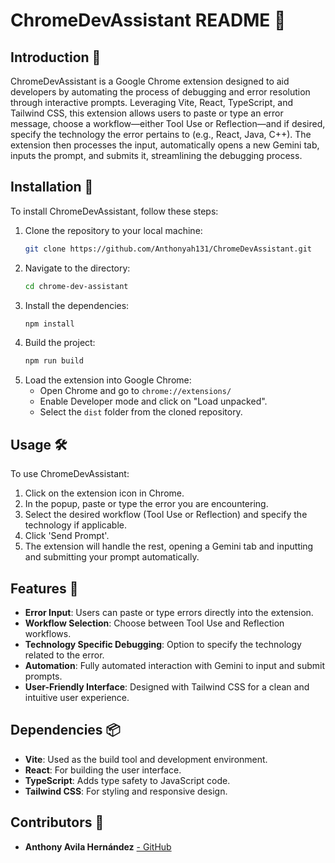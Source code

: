 # ChromeDevAssistant README 📄

## Introduction 🌟
ChromeDevAssistant is a Google Chrome extension designed to aid developers by automating the process of debugging and error resolution through interactive prompts. Leveraging Vite, React, TypeScript, and Tailwind CSS, this extension allows users to paste or type an error message, choose a workflow—either Tool Use or Reflection—and if desired, specify the technology the error pertains to (e.g., React, Java, C++). The extension then processes the input, automatically opens a new Gemini tab, inputs the prompt, and submits it, streamlining the debugging process.

## Installation 🔧
To install ChromeDevAssistant, follow these steps:
1. Clone the repository to your local machine:
    ```bash
    git clone https://github.com/Anthonyah131/ChromeDevAssistant.git
    ```
2. Navigate to the directory:
    ```bash
    cd chrome-dev-assistant
    ```
3. Install the dependencies:
    ```bash
    npm install
    ```
4. Build the project:
    ```bash
    npm run build
    ```
5. Load the extension into Google Chrome:
    - Open Chrome and go to `chrome://extensions/`
    - Enable Developer mode and click on "Load unpacked".
    - Select the `dist` folder from the cloned repository.

## Usage 🛠️
To use ChromeDevAssistant:
1. Click on the extension icon in Chrome.
2. In the popup, paste or type the error you are encountering.
3. Select the desired workflow (Tool Use or Reflection) and specify the technology if applicable.
4. Click 'Send Prompt'.
5. The extension will handle the rest, opening a Gemini tab and inputting and submitting your prompt automatically.

## Features 🌈
- **Error Input**: Users can paste or type errors directly into the extension.
- **Workflow Selection**: Choose between Tool Use and Reflection workflows.
- **Technology Specific Debugging**: Option to specify the technology related to the error.
- **Automation**: Fully automated interaction with Gemini to input and submit prompts.
- **User-Friendly Interface**: Designed with Tailwind CSS for a clean and intuitive user experience.

## Dependencies 📦
- **Vite**: Used as the build tool and development environment.
- **React**: For building the user interface.
- **TypeScript**: Adds type safety to JavaScript code.
- **Tailwind CSS**: For styling and responsive design.

## Contributors 👥
- **Anthony Avila Hernández** [- GitHub](https://github.com/Anthonyah131)
